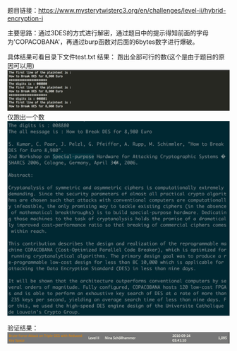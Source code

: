 题目链接：https://www.mysterytwisterc3.org/en/challenges/level-ii/hybrid-encryption-i

主要思路：通过3DES的方式进行解密，通过题目中的提示得知前面的字母为'COPACOBANA'，再通过burp函数对后面的6bytes数字进行爆破。

具体结果可看目录下文件test.txt
结果：
跑出全部可行的数(这个是由于题目的原因可以用)
![](result.png)
仅跑出一个数
![](result1.png)

验证结果：
![](3des.png)

